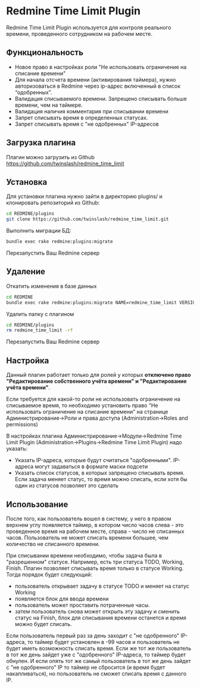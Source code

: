 # Redmine Time Limit Plugin
Redmine Time Limit Plugin используется для контроля реального времени, проведенного сотрудником на рабочем месте.

## Функциональность
 * Новое право в настройках роли "Не использовать ограничение на списание времени"
 * Для начала отсчета времени (активирования таймера), нужно авторизоваться в Redmine через ip-адрес включенный в список “одобренных”.
 * Валидация списываемого времени. Запрещено списывать больше времени, чем на таймере.
 * Валидация наличия комментария при списывании времени
 * Запрет списывать время в определенных статусах.
 * Запрет списывать время с "не одобренных" IP-адресов

## Загрузка плагина
Плагин можно загрузить из Github https://github.com/twinslash/redmine_time_limit

## Установка
Для установки плагина нужно зайти в директорию plugins/ и клонировать репозиторий из Github:
```bash
cd REDMINE/plugins
git clone https://github.com/twinslash/redmine_time_limit.git
```

Выполнить миграции БД:
```bash
bundle exec rake redmine:plugins:migrate
```

Перезапустить Ваш Redmine сервер

## Удаление
Откатить изменения в базе данных
```bash
cd REDMINE
bundle exec rake redmine:plugins:migrate NAME=redmine_time_limit VERSION=0
```

Удалить папку с плагином
```bash
cd REDMINE/plugins
rm redmine_time_limit -rf
```

Перезапустить Ваш Redmine сервер

## Настройка
Данный плагин работает только для ролей у которых **отключено право "Редактирование собственного учёта времени" и "Редактирование учёта времени"**.

Если требуется для какой-то роли не использовать ограничение на списываемое время, то необходимо установить право "Не использовать ограничение на списание времени" на странице Администрирование->Роли и права доступа (Administration->Roles and permissions)

В настройках плагина Администрирование->Модули->Redmine Time Limit Plugin (Administration->Plugins->Redmine Time Limit Plugin) надо указать:
 * Указать IP-адреса, которые будут считаться "одобренными". IP-адреса могут задаваться в формате маски подсети
 * Указать список статусов, в которых запрещено списывать время. Если задача меняет статус, то время можно списать, если хотя бы один из статусов позволяет это сделать

## Использование
После того, как пользователь вошел в систему, у него в правом верхнем углу появляется таймер, в котором число часов слева - это проведенное время на рабочем месте, справа - число не списанных часов. Пользователь не может списать времени большее, чем количество не списанного времени.

При списывании времени необходимо, чтобы задача была в "разрешенном" статусе. Например, есть три статуса TODO, Working, Finish. Плагин позволяет списывать время только в статусе Working. Тогда порядок будет следующий:
 * пользователь открывает задачу в статусе TODO и меняет на статус Working
 * появляется блок для ввода времени
 * пользователь может проставить потраченные часы.
 * затем пользователь снова может открыть эту задачу и сменить статус на Finish, блок для списывания времени останется и время можно будет списать.

Если пользователь первый раз за день заходит с "не одобренного" IP-адреса, то таймер будет установлен в -99 часов и пользователь не будет иметь возможность списать время. Если же тот же пользователь в тот же день зайдет уже с "одобренного" IP-адреса, то таймер будет обнулен. И если опять тот же самый пользователь в тот же день зайдет с "не одобренного" IP то таймер не сбросится (и время будет накапливаться), но пользователь не сможет списать время с данного IP.
